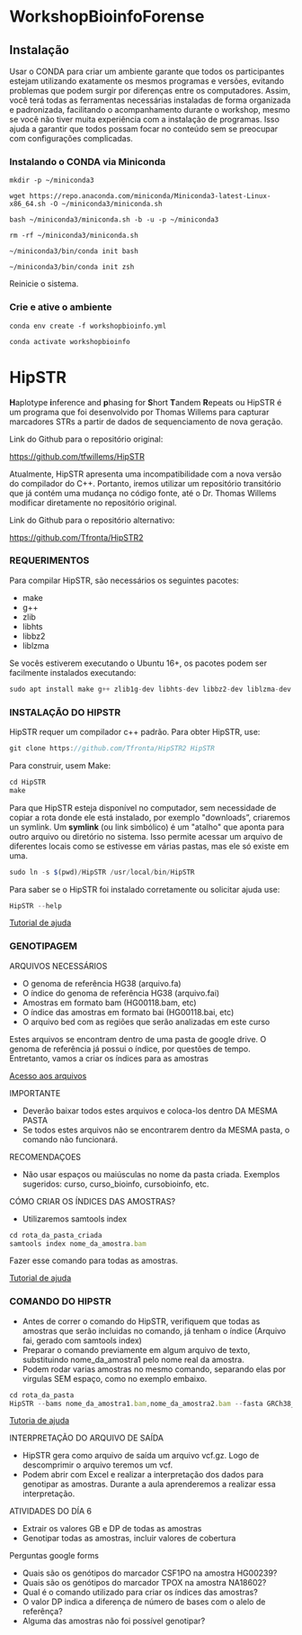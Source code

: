 # WorkshopBioinfoForense

## Instalação

Usar o CONDA para criar um ambiente garante que todos os participantes estejam utilizando exatamente os mesmos programas e versões, evitando problemas que podem surgir por diferenças entre os computadores. Assim, você terá todas as ferramentas necessárias instaladas de forma organizada e padronizada, facilitando o acompanhamento durante o workshop, mesmo se você não tiver muita experiência com a instalação de programas. Isso ajuda a garantir que todos possam focar no conteúdo sem se preocupar com configurações complicadas.

### Instalando o CONDA via Miniconda

`mkdir -p ~/miniconda3`

`wget https://repo.anaconda.com/miniconda/Miniconda3-latest-Linux-x86_64.sh -O ~/miniconda3/miniconda.sh`

`bash ~/miniconda3/miniconda.sh -b -u -p ~/miniconda3`

`rm -rf ~/miniconda3/miniconda.sh`

`~/miniconda3/bin/conda init bash`

`~/miniconda3/bin/conda init zsh`

Reinicie o sistema.

### Crie e ative o ambiente

`conda env create -f workshopbioinfo.yml`

`conda activate workshopbioinfo`


# HipSTR

**H**aplotype **i**nference and **p**hasing for **S**hort **T**andem **R**epeats ou HipSTR é um programa que foi desenvolvido por Thomas Willems para capturar marcadores STRs a partir de dados de sequenciamento de nova geração. 

Link do Github para o repositório original:

https://github.com/tfwillems/HipSTR

Atualmente, HipSTR apresenta uma incompatibilidade com a nova versão do compilador do C++. Portanto, iremos utilizar um repositório transitório que já contém uma mudança no código fonte, até o Dr. Thomas Willems modificar diretamente no repositório original.   

Link do Github para o repositório alternativo:

https://github.com/Tfronta/HipSTR2

### REQUERIMENTOS

Para compilar HipSTR, são necessários os seguintes pacotes:

- make
- g++
- zlib
- libhts
- libbz2
- liblzma

Se vocês estiverem executando o Ubuntu 16+, os pacotes podem ser facilmente instalados executando:

```jsx
sudo apt install make g++ zlib1g-dev libhts-dev libbz2-dev liblzma-dev git samtools tabix
```

### INSTALAÇÃO DO HIPSTR

HipSTR requer um compilador c++ padrão. Para obter HipSTR, use:

```jsx
git clone https://github.com/Tfronta/HipSTR2 HipSTR
```

Para construir, usem Make:

```jsx
cd HipSTR
make
```

Para que HipSTR esteja disponível no computador, sem necessidade de copiar a rota donde ele está instalado, por exemplo "downloads”, criaremos un symlink. Um **symlink** (ou link simbólico) é um "atalho" que aponta para outro arquivo ou diretório no sistema. Isso permite acessar um arquivo de diferentes locais como se estivesse em várias pastas, mas ele só existe em uma.

```jsx
sudo ln -s $(pwd)/HipSTR /usr/local/bin/HipSTR
```

 

Para saber se o HipSTR foi instalado corretamente ou solicitar ajuda use:

```jsx
HipSTR --help
```

[Tutorial de ajuda](https://drive.google.com/file/d/1H9LA6Yp8Pho_XBQOpNENhL3Egtj1B24R/view?usp=drive_link)

### GENOTIPAGEM

ARQUIVOS NECESSÁRIOS 

- O genoma de referência HG38 (arquivo.fa)
- O índice do genoma de referência HG38 (arquivo.fai)
- Amostras em formato bam (HG00118.bam, etc)
- O índice das amostras em formato bai (HG00118.bai, etc)
- O arquivo bed com as regiões que serão analizadas em este curso

Estes arquivos se encontram dentro de uma pasta de google drive. O genoma de referência já possui o índice, por questões de tempo. Entretanto, vamos a criar os índices para as amostras 

[Acesso aos arquivos](https://drive.google.com/drive/folders/14ZXVyXaDAP_QvTrtizeAtrZTL8E_25GP?usp=drive_link) 

IMPORTANTE

- Deverão baixar todos estes arquivos e coloca-los dentro DA MESMA PASTA
- Se todos estes arquivos não se encontrarem dentro da MESMA pasta, o comando não funcionará.

RECOMENDAÇOES

- Não usar espaços ou maiúsculas no nome da pasta criada. Exemplos sugeridos: curso, curso_bioinfo, cursobioinfo, etc.

CÓMO CRIAR OS ÍNDICES DAS AMOSTRAS? 

- Utilizaremos samtools index

```jsx
cd rota_da_pasta_criada
samtools index nome_da_amostra.bam
```

Fazer esse comando para todas as amostras. 

[Tutorial de ajuda](https://drive.google.com/file/d/1_kTWQTcX4k_adN28sEJb47drwAZAzrm0/view?usp=drive_link)

### COMANDO DO HIPSTR

- Antes de correr o comando do HipSTR, verifiquem que todas as amostras que serão incluidas no comando, já tenham o índice (Arquivo fai, gerado com samtools index)
- Preparar o comando previamente em algum arquivo de texto, substituindo nome_da_amostra1 pelo nome real da amostra.
- Podem rodar varias amostras no mesmo comando, separando elas por virgulas SEM espaço, como no exemplo embaixo.

```jsx
cd rota_da_pasta
HipSTR --bams nome_da_amostra1.bam,nome_da_amostra2.bam --fasta GRCh38_full_analysis_set_plus_decoy_hla.fa --regions regionsx.bed --str-vcf nome_de_saida.vcf.gz --min-reads 8 --def-stutter-model --max-flank-indel 0.50 --max-str-len 127 --viz-out aln.viz.gz
```

[Tutoria de ajuda](https://drive.google.com/file/d/1jBNQ8lxWDYQ-L4U34WVhbenagOPWRerR/view?usp=drive_link)

INTERPRETAÇÃO DO ARQUIVO DE SAÍDA

- HipSTR gera como arquivo de saída um arquivo vcf.gz. Logo de descomprimir o arquivo teremos um vcf.
- Podem abrir com Excel e realizar a interpretação dos dados para genotipar as amostras. Durante a aula aprenderemos a realizar essa interpretação.

ATIVIDADES DO DÍA 6
- Extrair os valores GB e DP de todas as amostras
- Genotipar todas as amostras, incluir valores de cobertura

Perguntas google forms
- Quais são os genótipos do marcador CSF1PO na amostra HG00239?
- Quais são os genótipos do marcador TPOX na amostra NA18602?
- Qual é o comando utilizado para criar os índices das amostras?
- O valor DP indica a diferença de número de bases com o alelo de referênça?
- Alguma das amostras não foi possível genotipar?
